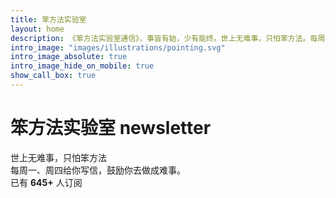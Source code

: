 ```yaml
---
title: 笨方法实验室
layout: home
description: 《笨方法实验室通信》，事皆有始，少有能终。世上无难事，只怕笨方法。每周一、周四给你写信，鼓励你去做成难事。
intro_image: "images/illustrations/pointing.svg"
intro_image_absolute: true
intro_image_hide_on_mobile: true
show_call_box: true
---
```


# 笨方法实验室 newsletter

世上无难事，只怕笨方法<br>
每周一、周四给你写信，鼓励你去做成难事。<br>
已有 **645+** 人订阅

